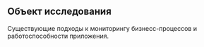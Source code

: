 ## Объект исследования  
Существующие подходы к мониторингу бизнесс-процессов и работоспособности приложения.
